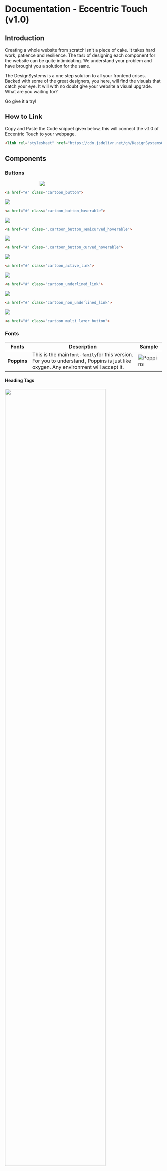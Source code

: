 # Documentation - Eccentric Touch (v1.0)

## Introduction

Creating a whole website from scratch isn't a piece of cake. It takes hard work, patience and resilience. The task of designing each component for the website can be quite intimidating. We understand your problem and have brought you a solution for the same.

The DesignSystems is a one step solution to all your frontend crises. Backed with some of the great designers, you here, will find the visuals that catch your eye. It will with no doubt give your website a visual upgrade. What are you waiting for? 

Go give it a try!

## How to Link

Copy and Paste the Code snippet given below, this will connect the v.1.0 of Eccentric Touch to your webpage.

```html
<link rel="stylesheet" href="https://cdn.jsdelivr.net/gh/DesignSystemsOSS/eccentrictouch@master/src/lib/eccentric.css">
```

## Components

### Buttons
<img src="screenshots/cartoon_button.png" style="margin-left:22%;">

``` html
<a href="#" class="cartoon_button">
```

<img src="gif/1.gif">

``` html
<a href="#" class="cartoon_button_hoverable">
```

<img src="gif/2.gif">

``` html
<a href="#" class=".cartoon_button_semicurved_hoverable">
```

<img src="gif/3.gif">

``` html
<a href="#" class=".cartoon_button_curved_hoverable">
```


<img src="gif/4.gif">


``` html
<a href="#" class="cartoon_active_link">
```

<img src="gif/5.gif">


``` html
<a href="#" class="cartoon_underlined_link">
```

<img src="gif/6.gif">


``` html
<a href="#" class="cartoon_non_underlined_link">
```

<img src="gif/7.gif">


``` html
<a href="#" class="cartoon_multi_layer_button">
```

### Fonts

|Fonts|Description|Sample|
|----------|------|------|
|**Poppins**|This is the main`font-family`for this version. <br>For you to understand , Poppins is just like oxygen. Any environment will accept it.| ![Poppins](screenshots/Poppins.png)|


#### Heading Tags

<img src="screenshots/headings.svg" style="width: 80%" />

``` html
<h1>This is a Heading</h1>
<h2>This is a Heading</h2>
<h3>This is a Heading</h3>
<h4>This is a Heading</h4>
<h5>This is a Heading</h5>
<h6>This is a Heading</h6>
```

#### Other Tags

<img src="screenshots/text_properties.svg" width="80%" />

### Colors

<img src="screenshots/color_schemes_version_01.svg" style="width: 80%" />

``` CSS
/** General Colors **/
  .font-teal {
    color: #03A0A0;
  }
  .font-purple {
    color: #001AFF;
  }
  .font-green {
    color: #28BD2B;
  }
  .font-blue {
    color: #5656FF;
  }
  .font-red {
    color: #C93434;
  }
```

``` CSS
/** Background Colors **/
  .bg-teal {
    color: #03A0A0;
  }
  .bg-purple {
    color: #001AFF;
  }
  .bg-green {
    color: #28BD2B;
  }
  .bg-blue {
    color: #5656FF;
  }
  .bg-red {
    color: #C93434;
  }
```

#### Color Usage & Properties

<img src="screenshots/color_usage.svg"
style="margin:3px; width: 80%;">

<img src="screenshots/color_usage_details.svg" style="width:80%;">

``` html
<h2 class="font-teal">This is a Heading </h2>
<h2 class="font-purple">This is a Heading </h2>
<h2 class="font-red">This is a Heading </h2>
```
```html
<p class="font-teal">This is a Paragraph Text.</p>
<b class="font-purple">This is a Bold Text.</b>
<u class="font-red">This is a Underlined Text.</u>
```
```html
<a href="#" class="cartoon_button bg-teal"> Button </a>
<a href="#" class="cartoon_button bg-purple"> Button </a>
<a href="#" class="cartoon_button bg-red"> Button </a>
```